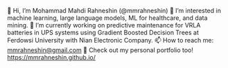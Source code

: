 👋 Hi, I’m Mohammad Mahdi Rahneshin (@mmrahneshin)
👀 I’m interested in machine learning, large language models, ML for healthcare, and data mining.
🌱 I’m currently working on predictive maintenance for VRLA batteries in UPS systems using Gradient Boosted Decision Trees at Ferdowsi University with Nian Electronic Company.
📫 How to reach me: mmrahneshin@gmail.com
💞️ Check out my personal portfolio too! https://mmrahneshin.github.io/

<!--
**mmrahneshin/mmrahneshin** is a ✨ _special_ ✨ repository because its `README.md` (this file) appears on your GitHub profile.

Here are some ideas to get you started:

- 🔭 I’m currently working on ...
- 🌱 I’m currently learning ...
- 👯 I’m looking to collaborate on ...
- 🤔 I’m looking for help with ...
- 💬 Ask me about ...
- 📫 How to reach me: ...
- 😄 Pronouns: ...
- ⚡ Fun fact: ...
-->
